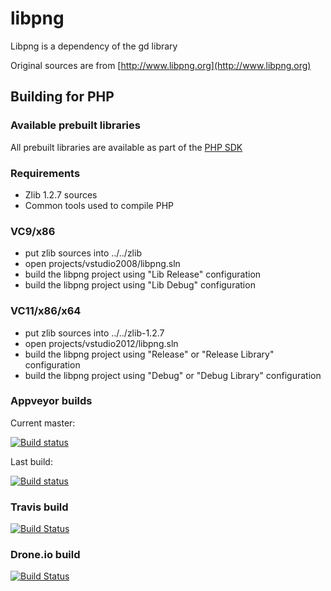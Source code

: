 # libpng

Libpng is a dependency of the gd library

Original sources are from [http://www.libpng.org](http://www.libpng.org)

## Building for PHP

### Available prebuilt libraries

All prebuilt libraries are available as part of the [PHP
SDK](http://windows.php.net/downloads/php-sdk/)

### Requirements

- Zlib 1.2.7 sources
- Common tools used to compile PHP

### VC9/x86

- put zlib sources into ../../zlib
- open projects/vstudio2008/libpng.sln
- build the libpng project using "Lib Release" configuration
- build the libpng project using "Lib Debug" configuration

### VC11/x86/x64

- put zlib sources into ../../zlib-1.2.7
- open projects/vstudio2012/libpng.sln
- build the libpng project using "Release" or "Release Library" configuration
- build the libpng project using "Debug" or "Debug Library" configuration

### Appveyor builds
Current master:

[![Build status](https://ci.appveyor.com/api/projects/status/2ifs8txm9ltwmfsd/branch/master)](https://ci.appveyor.com/project/imazen/libpng/branch/master)

Last build:

[![Build status](https://ci.appveyor.com/api/projects/status/2ifs8txm9ltwmfsd)](https://ci.appveyor.com/project/imazen/libpng)

### Travis build

[![Build Status](https://travis-ci.org/imazen/libpng.svg)](https://travis-ci.org/imazen/libpng)

### Drone.io build

[![Build Status](https://drone.io/github.com/imazen/libpng/status.png)](https://drone.io/github.com/imazen/libpng)
